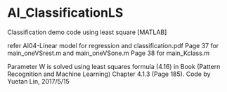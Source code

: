 # AI_ClassificationLS
Classification demo code using least square [MATLAB]

refer AI04-Linear model for regression and classification.pdf
Page 37 for main_oneVSrest.m and main_oneVSone.m
Page 38 for main_Kclass.m

Parameter W is solved using least squares formula (4.16) in Book (Pattern Recognition and Machine Learning) Chapter 4.1.3 (Page 185).
Code by Yuetan Lin, 2017/5/15
